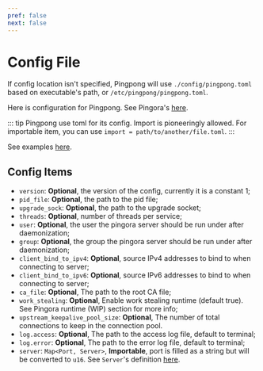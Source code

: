 ```yaml
---
pref: false
next: false
---
```


# Config File

If config location isn't specified, Pingpong will use `./config/pingpong.toml` based on executable's path, or `/etc/pingpong/pingpong.toml`.

Here is configuration for Pingpong. See Pingora's [here](https://github.com/cloudflare/pingora/blob/main/docs/user_guide/conf.md).

::: tip
Pingpong use toml for its config. Import is pioneeringly allowed. For importable item, you can use `import = path/to/another/file.toml`.
:::

See examples [here](https://github.com/Bluemangoo/Pingpong/tree/master/config).

## Config Items

- `version`: **Optional**, the version of the config, currently it is a constant 1;
- `pid_file`: **Optional**, the path to the pid file;
- `upgrade_sock`: **Optional**, the path to the upgrade socket;
- `threads`: **Optional**, number of threads per service;
- `user`: **Optional**, the user the pingora server should be run under after daemonization;
- `group`: **Optional**, the group the pingora server should be run under after daemonization;
- `client_bind_to_ipv4`: **Optional**, source IPv4 addresses to bind to when connecting to server;
- `client_bind_to_ipv6`: **Optional**, source IPv6 addresses to bind to when connecting to server;
- `ca_file`: **Optional**, The path to the root CA file;
- `work_stealing`: **Optional**, Enable work stealing runtime (default true). See Pingora runtime (WIP) section for more info;
- `upstream_keepalive_pool_size`: **Optional**, The number of total connections to keep in the connection pool.
- `log.access`: **Optional**, The path to the access log file, default to terminal;
- `log.error`: **Optional**, The path to the error log file, default to terminal;
- `server`: `Map<Port, Server>`, **Importable**, port is filled as a string but will be converted to `u16`. See `Server`'s definition [here](../server).
